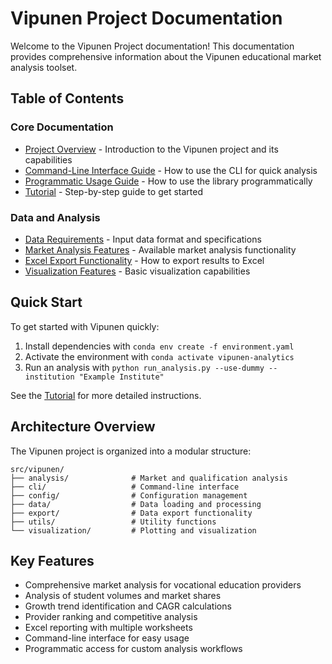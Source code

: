 # Vipunen Project Documentation

Welcome to the Vipunen Project documentation! This documentation provides comprehensive information about the Vipunen educational market analysis toolset.

## Table of Contents

### Core Documentation

- [Project Overview](../README.md) - Introduction to the Vipunen project and its capabilities
- [Command-Line Interface Guide](CLI_GUIDE.md) - How to use the CLI for quick analysis
- [Programmatic Usage Guide](PROGRAMMATIC_USAGE.md) - How to use the library programmatically
- [Tutorial](TUTORIAL.md) - Step-by-step guide to get started

### Data and Analysis

- [Data Requirements](DATA_REQUIREMENTS.md) - Input data format and specifications
- [Market Analysis Features](MARKET_ANALYSIS.md) - Available market analysis functionality
- [Excel Export Functionality](EXCEL_EXPORT.md) - How to export results to Excel
- [Visualization Features](VISUALIZATION.md) - Basic visualization capabilities

## Quick Start

To get started with Vipunen quickly:

1. Install dependencies with `conda env create -f environment.yaml`
2. Activate the environment with `conda activate vipunen-analytics`
3. Run an analysis with `python run_analysis.py --use-dummy --institution "Example Institute"`

See the [Tutorial](TUTORIAL.md) for more detailed instructions.

## Architecture Overview

The Vipunen project is organized into a modular structure:

```
src/vipunen/
├── analysis/              # Market and qualification analysis
├── cli/                   # Command-line interface
├── config/                # Configuration management
├── data/                  # Data loading and processing
├── export/                # Data export functionality
├── utils/                 # Utility functions
└── visualization/         # Plotting and visualization
```

## Key Features

- Comprehensive market analysis for vocational education providers
- Analysis of student volumes and market shares
- Growth trend identification and CAGR calculations
- Provider ranking and competitive analysis
- Excel reporting with multiple worksheets
- Command-line interface for easy usage
- Programmatic access for custom analysis workflows
